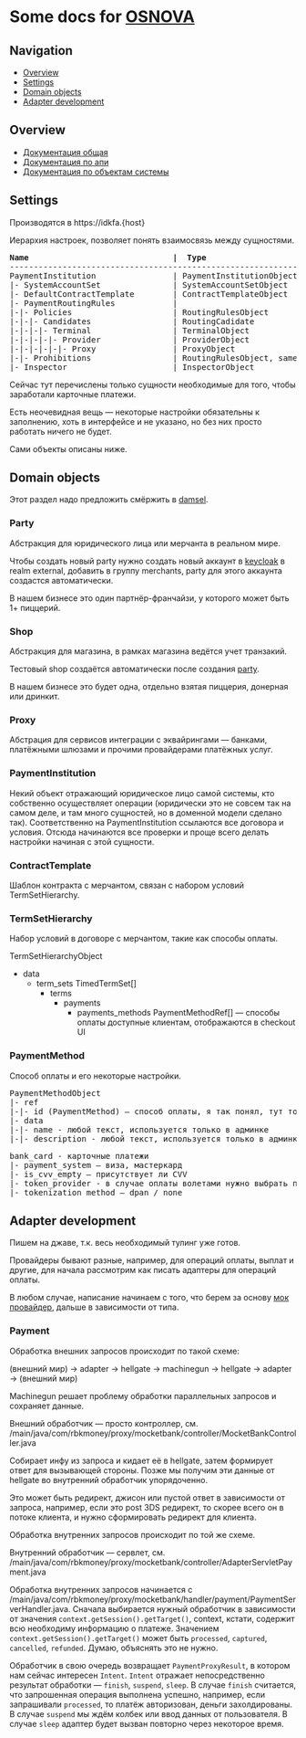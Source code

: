 # Some docs for [OSNOVA](https://rbk.money/osnova/)

## Navigation

- [Overview](#overview)
- [Settings](#settings)
- [Domain objects](#domain-objects)
- [Adapter development](#adapter-development)

## Overview

- [Документация общая](https://rbk.money/osnova/)
- [Документация по апи](https://developer.rbk.money/api/)
- [Документация по объектам системы](https://github.com/rbkmoney/damsel/)

## Settings

Производятся в https://idkfa.{host}

Иерархия настроек, позволяет понять взаимосвязь между сущностями.

<pre>
<b>Name                              |  Type</b>
------------------------------------------------------------------------------
PaymentInstitution                | PaymentInstitutionObject
|- SystemAccountSet               | SystemAccountSetObject
|- DefaultContractTemplate        | ContractTemplateObject
|- PaymentRoutingRules            | 
|-|- Policies                     | RoutingRulesObject
|-|-|- Candidates                 | RoutingCadidate
|-|-|-|- Terminal                 | TerminalObject
|-|-|-|-|- Provider               | ProviderObject
|-|-|-|-|-|- Proxy                | ProxyObject
|-|- Prohibitions                 | RoutingRulesObject, same as policies
|- Inspector                      | InspectorObject
</pre>

Сейчас тут перечислены только сущности необходимые для того, чтобы заработали карточные платежи.

Есть неочевидная вещь — некоторые настройки обязательны к заполнению, хоть в интерфейсе и не указано, но без них просто работать ничего не будет.

Сами объекты описаны ниже.

## Domain objects

Этот раздел надо предложить смёржить в [damsel](https://github.com/rbkmoney/damsel/).

### Party

Абстракция для юридического лица или мерчанта в реальном мире. 

Чтобы создать новый party нужно создать новый аккаунт в [keycloak](https://auth.rbk-pay.dodois.ru/) в realm external, добавить в группу merchants, party для этого аккаунта создастся автоматически.

В нашем бизнесе это один партнёр-франчайзи, у которого может быть 1+ пиццерий.

### Shop

Абстракция для магазина, в рамках магазина ведётся учет транзакий. 

Тестовый shop создаётся автоматически после создания [party](#party). 

В нашем бизнесе это будет одна, отдельно взятая пиццерия, донерная или дринкит.

### Proxy

Абстрация для сервисов интеграции с эквайрингами — банками, платёжными шлюзами и прочими провайдерами платёжных услуг.

### PaymentInstitution

Некий объект отражающий юридическое лицо самой системы, кто собственно осуществляет операции (юридически это не совсем так на самом деле, и там много сущностей, но в доменной модели сделано так). Соответственно на PaymentInstitution ссылаются все договора и условия. Отсюда начинаются все проверки и проще всего делать настройки начиная с этой сущности.

### ContractTemplate

Шаблон контракта с мерчантом, связан с набором условий TermSetHierarchy. 

### TermSetHierarchy

Набор условий в договоре с мерчантом, такие как способы оплаты.

TermSetHierarchyObject
- data
  - term_sets TimedTermSet[]
    - terms
      - payments
        - payments_methods PaymentMethodRef[] — способы оплаты доступные клиентам, отображаются в checkout UI

### PaymentMethod

Способ оплаты и его некоторые настройки.
<pre>
PaymentMethodObject
|- ref
|-|- id (PaymentMethod) — способ оплаты, я так понял, тут то, что поддерживает ядро процессинга
|- data
|-|- name - любой текст, используется только в админке
|-|- description - любой текст, используется только в админке
</pre>

<pre>
bank_card - карточные платежи
|- payment_system — виза, мастеркард
|- is_cvv_empty — присутствует ли CVV
|- token_provider - в случае оплаты волетами нужно выбрать провайдера, например, эплпей, гуглпей 
|- tokenization_method — dpan / none
</pre>

## Adapter development

Пишем на джаве, т.к. весь необходимый тулинг уже готов.

Провайдеры бывают разные, например, для операций оплаты, выплат и другие, для начала рассмотрим как писать адаптеры для операций оплаты.

В любом случае, написание начинаем с того, что берем за основу [мок провайдер](https://github.com/rbkmoney/proxy-mocketbank), дальше в зависимости от типа.

### Payment

Обработка внешних запросов происходит по такой схеме:

(внешний мир) -> adapter -> hellgate -> machinegun -> hellgate -> adapter -> (внешний мир) 

Machinegun решает проблему обработки параллельных запросов и сохраняет данные.

Внешний обработчик — просто контроллер, см. /main/java/com/rbkmoney/proxy/mocketbank/controller/MocketBankController.java

Собирает инфу из запроса и кидает её в hellgate, затем формирует ответ для вызывающей стороны. Позже мы получим эти данные от hellgate во внутренний обработчик упорядоченно.

Это может быть редирект, джисон или пустой ответ в зависимости от запроса, например, если это post 3DS редирект, то скорее всего он в потоке клиента, и нужно сформировать редирект для клиента.

Обработка внутренних запросов происходит по той же схеме.

Внутренний обработчик — сервлет, см. /main/java/com/rbkmoney/proxy/mocketbank/controller/AdapterServletPayment.java

Обработка внутренних запросов начинается с /main/java/com/rbkmoney/proxy/mocketbank/handler/payment/PaymentServerHandler.java. Сначала выбирается нужный обработчик в зависимости от значения `context.getSession().getTarget()`, context, кстати, содержит всю необходиму информацию о платеже. Значением `context.getSession().getTarget()` может быть `processed`, `captured`, `cancelled`, `refunded`. Думаю, объяснять это не нужно.

Обработчик в свою очередь возвращает `PaymentProxyResult`, в котором нам сейчас интересен `Intent`. `Intent` отражает непосредственно результат обработки — `finish`, `suspend`, `sleep`. В случае `finish` считается, что запрошенная операция выполнена успешно, например, если запрашивали `processed`, то платёж авторизован, деньги захолдированы. В случае `suspend` мы ждём колбек или ввод данных от пользователя. В случае `sleep` адаптер будет вызван повторно через некоторое время.




